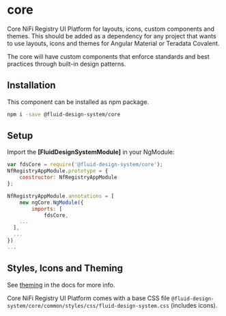 # core

Core NiFi Registry UI Platform for layouts, icons, custom components and themes. This should be added as a dependency for any project that wants to use layouts, icons and themes for Angular Material or Teradata Covalent.

The core will have custom components that enforce standards and best practices through built-in design patterns.


## Installation

This component can be installed as npm package.

```bash
npm i -save @fluid-design-system/core
```


## Setup

Import the **[FluidDesignSystemModule]** in your NgModule:

```javascript
var fdsCore = require('@fluid-design-system/core');
NfRegistryAppModule.prototype = {
    constructor: NfRegistryAppModule
};

NfRegistryAppModule.annotations = [
    new ngCore.NgModule({
        imports: [
            fdsCore,
    ...
  ],
  ...
})
...
```


## Styles, Icons and Theming

See [theming](https://nifi-registry.github.io) in the docs for more info.

Core NiFi Registry UI Platform comes with a base CSS file `@fluid-design-system/core/common/styles/css/fluid-design-system.css` (includes icons).
